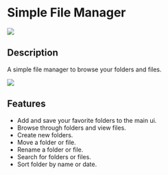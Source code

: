 # Simple File Manager
![](mainui.PNG)

## Description
A simple file manager to browse your folders and files.

![](openui.PNG)

## Features
* Add and save your favorite folders to the main ui.
* Browse through folders and view files.
* Create new folders.
* Move a folder or file.
* Rename a folder or file.
* Search for folders or files.
* Sort folder by name or date.